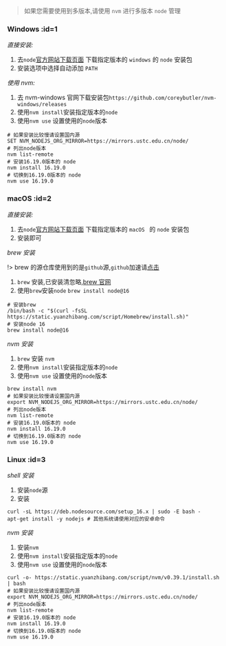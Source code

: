 > 如果您需要使用到多版本,请使用 `nvm` 进行多版本 `node` 管理

### Windows :id=1

_直接安装:_

1. 去`node`<a href="https://nodejs.org/zh-cn/download/" target="_blank">官方网站下载页面</a> 下载指定版本的 `windows` 的 `node` 安装包
2. 安装选项中选择自动添加 `PATH`

_使用 nvm:_

1. 去 nvm-windows 官网下载安装包`https://github.com/coreybutler/nvm-windows/releases`
2. 使用`nvm install`安装指定版本的`node`
3. 使用`nvm use` 设置使用的`node`版本

```shell
# 如果安装比较慢请设置国内源
SET NVM_NODEJS_ORG_MIRROR=https://mirrors.ustc.edu.cn/node/
# 列出node版本
nvm list-remote
# 安装16.19.0版本的 node
nvm install 16.19.0
# 切换到16.19.0版本的 node
nvm use 16.19.0
```

### macOS :id=2

_直接安装:_

1. 去`node`<a href="https://nodejs.org/zh-cn/download/" target="_blank">官方网站下载页面</a> 下载指定版本的 `macOS ` 的 `node` 安装包
2. 安装即可

_brew 安装_

!> brew 的源仓库使用到的是`github`源,`github`加速请<a href="https://su.yuanzhibang.com/2Cp" target="_blank">点击</a>

1. `brew` 安装,已安装清忽略,<a href="https://brew.sh/" target="_blank">brew 官网</a>
2. 使用`brew`安装`node` `brew install node@16`

```shell
# 安装brew
/bin/bash -c "$(curl -fsSL https://static.yuanzhibang.com/script/Homebrew/install.sh)"
# 安装node 16
brew install node@16
```

_nvm 安装_

1. `brew` 安装 `nvm`
2. 使用`nvm install`安装指定版本的`node`
3. 使用`nvm use` 设置使用的`node`版本

```shell
brew install nvm
# 如果安装比较慢请设置国内源
export NVM_NODEJS_ORG_MIRROR=https://mirrors.ustc.edu.cn/node/
# 列出node版本
nvm list-remote
# 安装16.19.0版本的 node
nvm install 16.19.0
# 切换到16.19.0版本的 node
nvm use 16.19.0
```

### Linux :id=3

_shell 安装_

1. 安装`node`源
2. 安装

```shell
curl -sL https://deb.nodesource.com/setup_16.x | sudo -E bash -
apt-get install -y nodejs # 其他系统请使用对应的安卓命令
```

_nvm 安装_

1. 安装`nvm`
2. 使用`nvm install`安装指定版本的`node`
3. 使用`nvm use` 设置使用的`node`版本

```shell
curl -o- https://static.yuanzhibang.com/script/nvm/v0.39.1/install.sh | bash
# 如果安装比较慢请设置国内源
export NVM_NODEJS_ORG_MIRROR=https://mirrors.ustc.edu.cn/node/
# 列出node版本
nvm list-remote
# 安装16.19.0版本的 node
nvm install 16.19.0
# 切换到16.19.0版本的 node
nvm use 16.19.0
```
